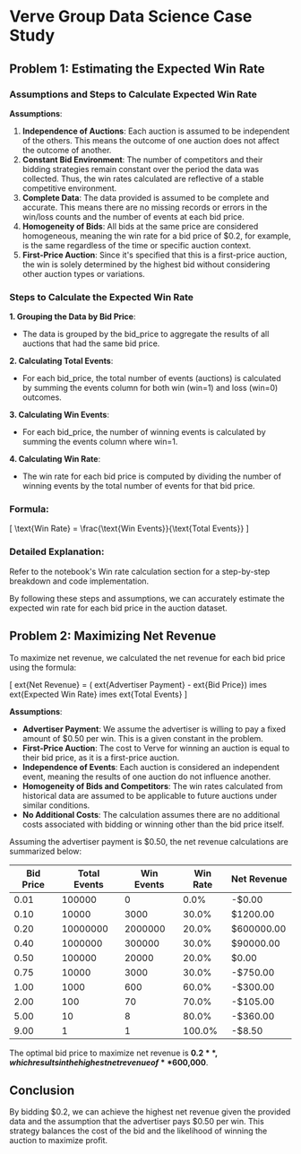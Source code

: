 
# Verve Group Data Science Case Study

## Problem 1: Estimating the Expected Win Rate

### Assumptions and Steps to Calculate Expected Win Rate

**Assumptions**:

1. **Independence of Auctions**: Each auction is assumed to be independent of the others. This means the outcome of one auction does not affect the outcome of another.
2. **Constant Bid Environment**: The number of competitors and their bidding strategies remain constant over the period the data was collected. Thus, the win rates calculated are reflective of a stable competitive environment.
3. **Complete Data**: The data provided is assumed to be complete and accurate. This means there are no missing records or errors in the win/loss counts and the number of events at each bid price.
4. **Homogeneity of Bids**: All bids at the same price are considered homogeneous, meaning the win rate for a bid price of $0.2, for example, is the same regardless of the time or specific auction context.
5. **First-Price Auction**: Since it's specified that this is a first-price auction, the win is solely determined by the highest bid without considering other auction types or variations.

### Steps to Calculate the Expected Win Rate

**1. Grouping the Data by Bid Price**:
- The data is grouped by the bid_price to aggregate the results of all auctions that had the same bid price.

**2. Calculating Total Events**:
- For each bid_price, the total number of events (auctions) is calculated by summing the events column for both win (win=1) and loss (win=0) outcomes.

**3. Calculating Win Events**:
- For each bid_price, the number of winning events is calculated by summing the events column where win=1.

**4. Calculating Win Rate**:
- The win rate for each bid price is computed by dividing the number of winning events by the total number of events for that bid price.

### Formula:

\[ \text{Win Rate} = \frac{\text{Win Events}}{\text{Total Events}} \]

### Detailed Explanation:

Refer to the notebook's Win rate calculation section for a step-by-step breakdown and code implementation.

By following these steps and assumptions, we can accurately estimate the expected win rate for each bid price in the auction dataset.


## Problem 2: Maximizing Net Revenue

To maximize net revenue, we calculated the net revenue for each bid price using the formula:

\[ 	ext{Net Revenue} = (	ext{Advertiser Payment} - 	ext{Bid Price}) 	imes 	ext{Expected Win Rate} 	imes 	ext{Total Events} \]

**Assumptions**:

- **Advertiser Payment**: We assume the advertiser is willing to pay a fixed amount of $0.50 per win. This is a given constant in the problem.
- **First-Price Auction**: The cost to Verve for winning an auction is equal to their bid price, as it is a first-price auction.
- **Independence of Events**: Each auction is considered an independent event, meaning the results of one auction do not influence another.
- **Homogeneity of Bids and Competitors**: The win rates calculated from historical data are assumed to be applicable to future auctions under similar conditions.
- **No Additional Costs**: The calculation assumes there are no additional costs associated with bidding or winning other than the bid price itself.


Assuming the advertiser payment is $0.50, the net revenue calculations are summarized below:

| Bid Price | Total Events | Win Events | Win Rate | Net Revenue |
|-----------|--------------|------------|----------|-------------|
| 0.01      | 100000       | 0          | 0.0%     | -$0.00      |
| 0.10      | 10000        | 3000       | 30.0%    | $1200.00    |
| 0.20      | 10000000     | 2000000    | 20.0%    | $600000.00  |
| 0.40      | 1000000      | 300000     | 30.0%    | $90000.00   |
| 0.50      | 100000       | 20000      | 20.0%    | $0.00       |
| 0.75      | 10000        | 3000       | 30.0%    | -$750.00    |
| 1.00      | 1000         | 600        | 60.0%    | -$300.00    |
| 2.00      | 100          | 70         | 70.0%    | -$105.00    |
| 5.00      | 10           | 8          | 80.0%    | -$360.00    |
| 9.00      | 1            | 1          | 100.0%   | -$8.50      |

The optimal bid price to maximize net revenue is **$0.2**, which results in the highest net revenue of **$600,000**.

## Conclusion

By bidding $0.2, we can achieve the highest net revenue given the provided data and the assumption that the advertiser pays $0.50 per win. This strategy balances the cost of the bid and the likelihood of winning the auction to maximize profit.
